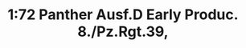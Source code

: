 ---
layout: product
title: "1:72 Panther Ausf.D Early Produc. 8./Pz.Rgt.39,"
price: "5400" 
desc: "Maketa"
img_path: "/assets/img/DRA60645.webp"
brand: "Dragon"
available: false
special_offer: false
new: false
soon: false
cat: "010000"
subcat: "010600"
subsubcat: "0N/A"
sifra: "DRA60645"
popular: false
---